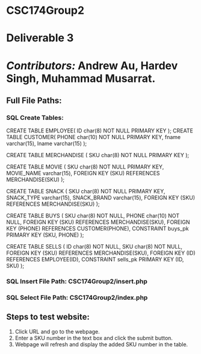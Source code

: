 # CSC174Group2

# Deliverable 3
# *Contributors:* Andrew Au, Hardev Singh, Muhammad Musarrat.

## Full File Paths:

  ### SQL Create Tables: 
  
CREATE TABLE EMPLOYEE(
    ID char(8) NOT NULL PRIMARY KEY
    );
CREATE TABLE CUSTOMER(
    PHONE char(10) NOT NULL PRIMARY KEY,
    fname varchar(15),
    lname varchar(15)
    );

CREATE TABLE MERCHANDISE (
    SKU char(8) NOT NULL PRIMARY KEY
    );

CREATE TABLE MOVIE (
    SKU char(8) NOT NULL PRIMARY KEY,
    MOVIE_NAME varchar(15),
    FOREIGN KEY (SKU) REFERENCES MERCHANDISE(SKU)
    );

CREATE TABLE SNACK (
    SKU char(8) NOT NULL PRIMARY KEY,
    SNACK_TYPE varchar(15),
    SNACK_BRAND varchar(15),
    FOREIGN KEY (SKU) REFERENCES MERCHANDISE(SKU)
    );

CREATE TABLE BUYS (
    SKU char(8) NOT NULL,
    PHONE char(10) NOT NULL,
    FOREIGN KEY (SKU) REFERENCES MERCHANDISE(SKU),
    FOREIGN KEY (PHONE) REFERENCES CUSTOMER(PHONE),
    CONSTRAINT buys_pk PRIMARY KEY (SKU, PHONE)
    );

CREATE TABLE SELLS (
    ID char(8) NOT NULL,
    SKU char(8) NOT NULL,
    FOREIGN KEY (SKU) REFERENCES MERCHANDISE(SKU),
    FOREIGN KEY (ID) REFERENCES EMPLOYEE(ID),
    CONSTRAINT sells_pk PRIMARY KEY (ID, SKU)
    );

  ### SQL Insert File Path: CSC174Group2/insert.php
  
  ### SQL Select File Path: CSC174Group2/index.php

## Steps to test website:

1. Click URL and go to the webpage.
2. Enter a SKU number in the text box and click the submit button.
3. Webpage will refresh and display the added SKU number in the table.



